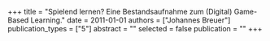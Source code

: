 +++
title = "Spielend lernen? Eine Bestandsaufnahme zum (Digital) Game- Based Learning."
date = 2011-01-01
authors = ["Johannes Breuer"]
publication_types = ["5"]
abstract = ""
selected = false
publication = ""
+++

